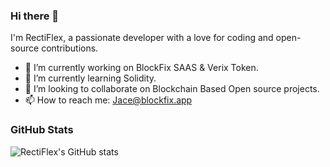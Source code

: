### Hi there 👋

I'm RectiFlex, a passionate developer with a love for coding and open-source contributions.

- 🔭 I’m currently working on BlockFix SAAS & Verix Token.
- 🌱 I’m currently learning Solidity.
- 👯 I’m looking to collaborate on Blockchain Based Open source projects.
- 📫 How to reach me: Jace@blockfix.app

### GitHub Stats

![RectiFlex's GitHub stats](https://github-readme-stats.vercel.app/api?username=RectiFlex&show_icons=true&theme=radical)
